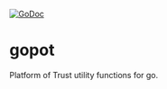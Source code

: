 [![GoDoc](https://godoc.org/github.com/holdatech/gopot?status.svg)](https://pkg.go.dev/github.com/holdatech/gopot)

# gopot
Platform of Trust utility functions for go.
